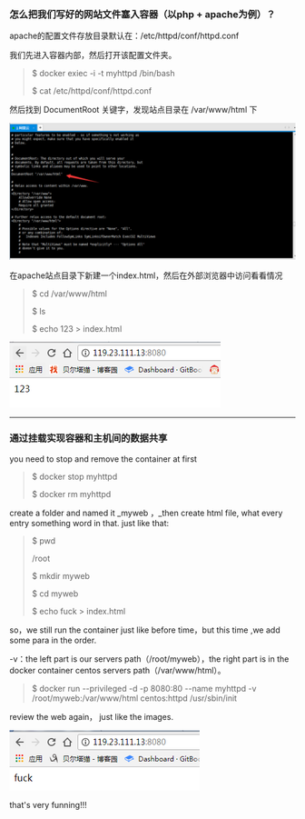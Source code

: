 ### 怎么把我们写好的网站文件塞入容器（以php + apache为例）？

apache的配置文件存放目录默认在：/etc/httpd/conf/httpd.conf

我们先进入容器内部，然后打开该配置文件夹。

> $ docker exiec -i -t myhttpd /bin/bash
>
> $ cat /etc/httpd/conf/httpd.conf

然后找到 DocumentRoot 关键字，发现站点目录在 /var/www/html 下

![](/assets/353import.png)

在apache站点目录下新建一个index.html，然后在外部浏览器中访问看看情况

> $ cd /var/www/html
>
> $ ls
>
> $ echo 123 &gt; index.html

![](/assets/5412import.png)

---

### 通过挂载实现容器和主机间的数据共享

you need to stop and remove the container at first

> $ docker stop myhttpd
>
> $ docker rm myhttpd

create a folder and named it \_myweb ，\_then create html file, what every entry something word in that. just like that:

> $ pwd
>
> /root
>
> $ mkdir myweb
>
> $ cd myweb
>
> $ echo fuck &gt; index.html

so，we still  run the container just like before time，but this time ,we add some para in the order.

-v：the left part is our servers path（/root/myweb），the right part is in the docker container centos servers path（/var/www/html）。

> $ docker run --privileged -d -p 8080:80 --name  myhttpd -v /root/myweb:/var/www/html centos:httpd /usr/sbin/init

review the web again， just like the images.

![](/assets/656456465import.png)

that's very funning!!!


